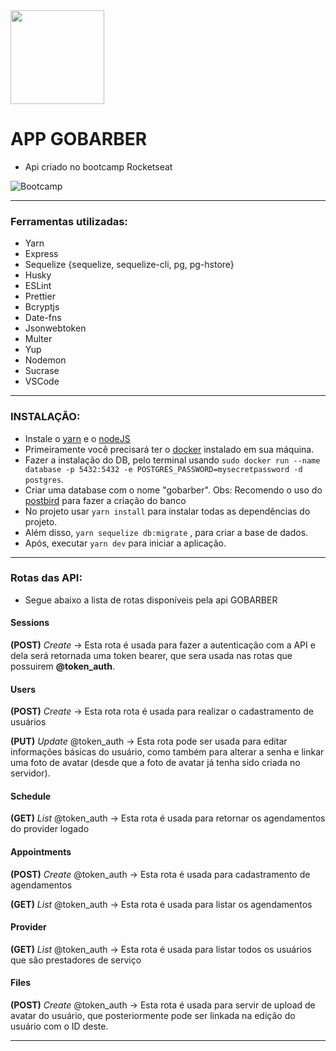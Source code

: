 <img src="https://s3.us-east-2.amazonaws.com/gobarber-img/logo.svg" height = "150"/>

# APP GOBARBER

- Api criado no bootcamp Rocketseat

![Bootcamp](https://rocketseat.com.br/static/images/update/bootcamp.svg)

---

### Ferramentas utilizadas:

- Yarn
- Express
- Sequelize {sequelize, sequelize-cli, pg, pg-hstore}
- Husky
- ESLint
- Prettier
- Bcryptjs
- Date-fns
- Jsonwebtoken
- Multer
- Yup
- Nodemon
- Sucrase
- VSCode

---

### INSTALAÇÃO:
 
- Instale o [yarn](https://yarnpkg.com/en/docs/install#debian-stable) e o [nodeJS](https://nodejs.org/en/download/)
- Primeiramente você precisará ter o [docker](https://www.docker.com/get-started) instalado em sua máquina.
- Fazer a instalação do DB, pelo terminal usando `sudo docker run --name database -p 5432:5432 -e POSTGRES_PASSWORD=mysecretpassword -d postgres`.
- Criar uma database com o nome "gobarber". Obs: Recomendo o uso do [postbird](https://electronjs.org/apps/postbird) para fazer a criação do banco
- No projeto usar `yarn install` para instalar todas as dependências do projeto.
- Além disso, `yarn sequelize db:migrate` , para criar a base de dados.
- Após, executar `yarn dev` para iniciar a aplicação.

---

### Rotas das API:

- Segue abaixo a lista de rotas disponíveis pela api GOBARBER

#### Sessions

  **(POST)** *Create* -> Esta rota é usada para fazer a autenticação com a API e dela será retornada uma token bearer, que sera usada nas rotas que possuirem **@token_auth**.

#### Users

  **(POST)** *Create* -> Esta rota rota é usada para realizar o cadastramento de usuários
  
  **(PUT)** *Update* @token_auth -> Esta rota pode ser usada para editar informações básicas do usuário, como também para alterar a senha e linkar uma foto de avatar (desde que a foto de avatar já tenha sido criada no servidor).

#### Schedule

  **(GET)** *List* @token_auth -> Esta rota é usada para retornar os agendamentos do provider logado

#### Appointments

  **(POST)** *Create* @token_auth -> Esta rota é usada para cadastramento de agendamentos
  
  **(GET)** *List* @token_auth -> Esta rota é usada para listar os agendamentos

#### Provider

  **(GET)** *List* @token_auth -> Esta rota é usada para listar todos os usuários que são prestadores de serviço

#### Files

  **(POST)** *Create* @token_auth -> Esta rota é usada para servir de upload de avatar do usuário, que posteriormente pode ser linkada na edição do usuário com o ID deste.
  
---
